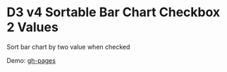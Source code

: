 # D3 v4 Sortable Bar Chart Checkbox 2 Values

Sort bar chart by two value when checked

Demo: [gh-pages](https://shanegibney.github.io/D3-v4-Sortable-Bar-Chart-Checkbox-2-Values/)
